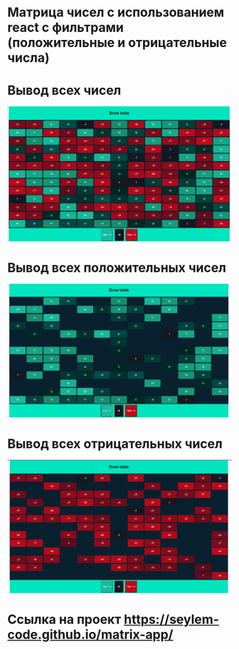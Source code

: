 # Матрица чисел с использованием react c фильтрами (положительные и отрицательные числа)
# Вывод всех чисел
![alt text](./img/all.png)
# Вывод всех положительных чисел
![alt text](./img/positive.png)
# Вывод всех отрицательных чисел
![alt text](./img/negative.png)

# Ссылка на проект https://seylem-code.github.io/matrix-app/